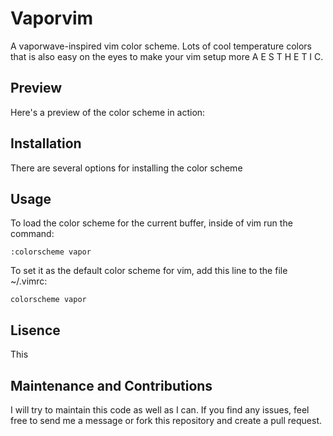 # Vaporvim

A vaporwave-inspired vim color scheme. Lots of cool temperature colors that is
also easy on the eyes to make your vim setup more A E S T H E T I C.

## Preview

Here's a preview of the color scheme in action:

## Installation

There are several options for installing the color scheme

## Usage

To load the color scheme for the current buffer, inside of vim run the command:

```
:colorscheme vapor
```

To set it as the default color scheme for vim, add this line to the file ~/.vimrc:

```
colorscheme vapor
```

## Lisence

This

## Maintenance and Contributions

I will try to maintain this code as well as I can. If you find any issues, feel
free to send me a message or fork this repository and create a pull request.
